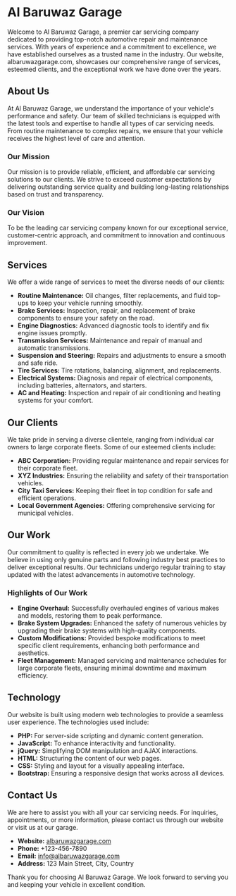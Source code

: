 # Al Baruwaz Garage

Welcome to Al Baruwaz Garage, a premier car servicing company dedicated to providing top-notch automotive repair and maintenance services. With years of experience and a commitment to excellence, we have established ourselves as a trusted name in the industry. Our website, albaruwazgarage.com, showcases our comprehensive range of services, esteemed clients, and the exceptional work we have done over the years.

## About Us

At Al Baruwaz Garage, we understand the importance of your vehicle's performance and safety. Our team of skilled technicians is equipped with the latest tools and expertise to handle all types of car servicing needs. From routine maintenance to complex repairs, we ensure that your vehicle receives the highest level of care and attention.

### Our Mission

Our mission is to provide reliable, efficient, and affordable car servicing solutions to our clients. We strive to exceed customer expectations by delivering outstanding service quality and building long-lasting relationships based on trust and transparency.

### Our Vision

To be the leading car servicing company known for our exceptional service, customer-centric approach, and commitment to innovation and continuous improvement.

## Services

We offer a wide range of services to meet the diverse needs of our clients:

- **Routine Maintenance:** Oil changes, filter replacements, and fluid top-ups to keep your vehicle running smoothly.
- **Brake Services:** Inspection, repair, and replacement of brake components to ensure your safety on the road.
- **Engine Diagnostics:** Advanced diagnostic tools to identify and fix engine issues promptly.
- **Transmission Services:** Maintenance and repair of manual and automatic transmissions.
- **Suspension and Steering:** Repairs and adjustments to ensure a smooth and safe ride.
- **Tire Services:** Tire rotations, balancing, alignment, and replacements.
- **Electrical Systems:** Diagnosis and repair of electrical components, including batteries, alternators, and starters.
- **AC and Heating:** Inspection and repair of air conditioning and heating systems for your comfort.

## Our Clients

We take pride in serving a diverse clientele, ranging from individual car owners to large corporate fleets. Some of our esteemed clients include:

- **ABC Corporation:** Providing regular maintenance and repair services for their corporate fleet.
- **XYZ Industries:** Ensuring the reliability and safety of their transportation vehicles.
- **City Taxi Services:** Keeping their fleet in top condition for safe and efficient operations.
- **Local Government Agencies:** Offering comprehensive servicing for municipal vehicles.

## Our Work

Our commitment to quality is reflected in every job we undertake. We believe in using only genuine parts and following industry best practices to deliver exceptional results. Our technicians undergo regular training to stay updated with the latest advancements in automotive technology.

### Highlights of Our Work

- **Engine Overhaul:** Successfully overhauled engines of various makes and models, restoring them to peak performance.
- **Brake System Upgrades:** Enhanced the safety of numerous vehicles by upgrading their brake systems with high-quality components.
- **Custom Modifications:** Provided bespoke modifications to meet specific client requirements, enhancing both performance and aesthetics.
- **Fleet Management:** Managed servicing and maintenance schedules for large corporate fleets, ensuring minimal downtime and maximum efficiency.

## Technology

Our website is built using modern web technologies to provide a seamless user experience. The technologies used include:

- **PHP:** For server-side scripting and dynamic content generation.
- **JavaScript:** To enhance interactivity and functionality.
- **jQuery:** Simplifying DOM manipulation and AJAX interactions.
- **HTML:** Structuring the content of our web pages.
- **CSS:** Styling and layout for a visually appealing interface.
- **Bootstrap:** Ensuring a responsive design that works across all devices.

## Contact Us

We are here to assist you with all your car servicing needs. For inquiries, appointments, or more information, please contact us through our website or visit us at our garage.

- **Website:** [albaruwazgarage.com](http://albaruwazgarage.com)
- **Phone:** +123-456-7890
- **Email:** info@albaruwazgarage.com
- **Address:** 123 Main Street, City, Country

Thank you for choosing Al Baruwaz Garage. We look forward to serving you and keeping your vehicle in excellent condition.
